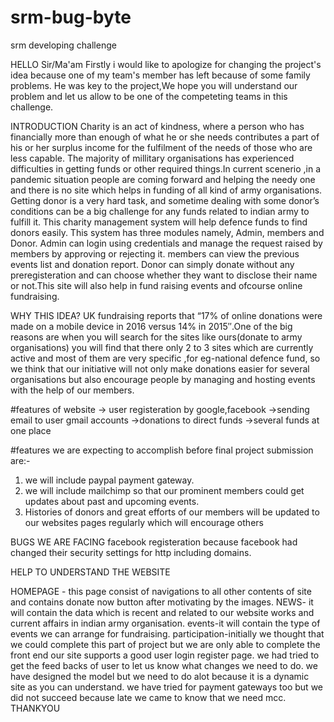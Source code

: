 # srm-bug-byte
srm developing challenge

HELLO Sir/Ma'am
Firstly i would like to apologize for changing the project's idea because one of my team's member has left because of some family problems.
He was key to the project,We hope you will understand our problem and let us allow to be one of the competeting teams in this challenge.

INTRODUCTION 
Charity is an act of kindness, where a person who has financially more than enough of what he or she needs contributes a part of his or her surplus income for the fulfilment of the needs of those who are less capable. The majority of millitary organisations has experienced difficulties in getting funds or other required things.In current scenerio ,in a pandemic situation people are coming forward and helping the needy one and there is no site which helps in funding of all kind of army organisations. Getting donor is a very hard task, and sometime dealing with some donor’s conditions can be a big challenge for any funds related to indian army to fulfill it. This charity management system will help defence funds to find donors easily. This system has three modules namely, Admin, members and Donor. Admin can login using credentials and manage the request raised by members by approving or rejecting it. members can view the previous events list and donation report. Donor can simply donate without any preregisteration and can choose whether they want to disclose their name or not.This site will also help in fund raising events and ofcourse online fundraising.


WHY THIS IDEA?
 UK fundraising reports that “17% of online donations were made on a mobile device in 2016 versus 14% in 2015″.One of the big reasons are when you will search for the sites like ours(donate to army organisations) you will find that there only 2 to 3 sites which are currently active and most of them are very specific ,for eg-national defence fund,
 so we think that our initiative will not only make donations easier for several organisations but also encourage people by managing and hosting events with the help of our members.
 
 

 
#features of website
-> user registeration by google,facebook
->sending email to user gmail accounts
->donations to direct funds
->several funds at one place

#features we are expecting to accomplish before final project submission are:-
1) we will include paypal payment gateway.
2) we will include mailchimp so that our prominent members could get updates about past and upcoming events.
3) Histories of donors and great efforts of our members will be updated to our websites pages regularly which will encourage others


BUGS WE ARE FACING
facebook registeration because facebook had changed their security settings for http including domains.







HELP  TO UNDERSTAND THE WEBSITE

HOMEPAGE - this page consist of navigations to all other contents of site and contains donate now button after motivating by the images.
NEWS- it will contain the data which is recent and related to our website works and current affairs in indian army organisation.
events-it will contain the type of events we can arrange for fundraising.
participation-initially we thought that we could complete this part of project but we are only able to complete the front end
our site supports a good user login register page.
we had tried to get the feed backs of user to let us know what changes we need to do.
we have designed the model but we need to do alot because it is a dynamic site as you can understand.
we have tried for payment gateways too but we did not succeed because late we came to know that we need mcc.
THANKYOU
